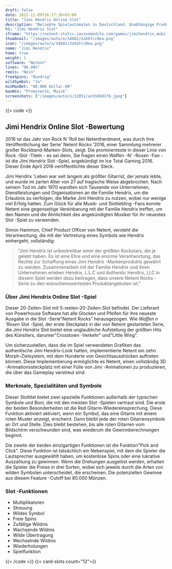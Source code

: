 ```yaml
---
draft: false
date: 2022-11-09T16:17:38+03:00
title: "Jimi Hendrix Online Slot"
description: "Beliebte Spielautomaten in Deutschland. Unabhängige Produktbewertungen und exklusive Anmeldeangebote. Jetzt spielen!"
h1: "Jimi Hendrix Slot"
iframe: "https://netent-static.casinomodule.com/games/jimihendrix_mobile_html/game/jimihendrix_mobile_html.xhtml?lobbyURL=https%3A%2F%2Fwww.netent.com%2Fen%2Fsection%2Fentertain%2F&server=https%3A%2F%2Fnetent-game.casinomodule.com%2F&sessId=DEMO1530091655952-21509-EUR&operatorId=default&gameId=jimihendrix_mobile_html&lang=en&integration=standard&keepAliveURL=&gameName=jimi-hendrix.mobile&flashParams.bgcolor=000000&targetElement=game&staticServer=https%3A%2F%2Fnetent-static.casinomodule.com%2F"
thumbnail: "/images/auto/o/34682/2a5bfcc0ea.png"
icon: "/images/auto/o/34682/2a5bfcc0ea.png"
name: "Jimi Hendrix"
home: true
weight: 1
software: "Netent"
lines: "96.90%"
reels: "Nein"
freeSpins: "Niedrig"
wildSymbol: "Ja"
minMaxBet: "80.000 Dollar.00"
maxWin: "Prominente, Musik"
screenshots: ["/images/auto/o/12051/acb56b81f8.jpeg"]
---
```


{{< code >}}<h2>Jimi Hendrix Online Slot -Bewertung</h2><p>2016 ist das Jahr von Rock N 'Roll bei Netentherdment, was durch ihre Veröffentlichung der Serie' Netent Rocks '2016, einer Sammlung mehrerer großer Rockband-Marken-Slots, zeigt. Die prominenteste in dieser Linie von Rock -Slot -Titeln - es sei denn, Sie fragen einen Waffen -N' -Rosen -Fan - ist die <em>Jimi Hendrix</em> Slot -Spiel, angekündigt im Ice Total Gaming 2016. Dieser Ende April 2016 veröffentlichte dieser Steck.</p><p>Jimi Hendrix 'Leben war seit langem als größter Gitarrist, der jemals lebte, und wurde im zarten Alter von 27 auf tragische Weise abgebrochen. Nach seinem Tod im Jahr 1970 wandten sich Tausende von Unternehmen, Dienstleistungen und Organisationen an die Familie Hendrix, um die Erlaubnis zu verfolgen, die Marke Jimi Hendrix zu nutzen, wobei nur wenige viel Erfolg hatten. Zum Glück für alle Musik- und Slotliebling -Fans konnte Netent eine gegenseitige Vereinbarung mit der Familie Hendrix treffen, um den Namen und die Ähnlichkeit des angekündigten Musiker für ihr neuestes Slot -Spiel zu verwenden.</p><p>Simon Hammon, Chief Product Officer von Netent, versteht die Verantwortung, die mit der Vertretung eines Symbols wie Hendrix einhergeht, vollständig:</p><blockquote>"Jimi Hendrix ist unbestreitbar einer der größten Rockstars, die je gelebt haben. Es ist eine Ehre und eine enorme Verantwortung, das Rechte zur Schaffung eines Jimi Hendrix -Markenprodukts gewährt zu werden. Zusammenarbeit mit der Familie Hendrix und ihren Unternehmen erleben Hendrix, L.L.C und Authentic Hendrix, LLC in diesem Spiel werden dazu beitragen, dass unsere Netent Rocks -Serie zu den wünschenswertesten Produktangeboten ist."</blockquote><h3>Über Jimi Hendrix Online Slot -Spiel</h3><p>Dieser 20-Zeilen-Slot mit 5-reelen-20-Zeilen-Slot befindet. Der Lieferant von Powerhouse Software hat alle Glocken und Pfeifen für ihre neueste Ausgabe in die Slot -Serie"Netent Rocks" herausgezogen. Wie <em>Waffen n 'Rosen</em> Slot -Spiel, der erste Steckplatz in der von Netent gestarteten Serie, die <em>Jimi Hendrix</em> Slot bietet eine unglaubliche Aufstellung der größten Hits des Künstlers, darunter"Crosstown -Verkehr" und"Little Wing".</p><p>Um sicherzustellen, dass die im Spiel verwendeten Grafiken das authentische Jimi Hendrix-Look hatten, implementierte Netent ein zehn Morph-Zielsystem, mit dem Hunderte von Gesichtsausdrücken auftreten können. Diese Implementierung ermöglichte es Netent, einen vollständig 3D -Animationssteckplatz mit einer Fülle von Jimi -Animationen zu produzieren, die über das Gameplay verstreut sind.</p><h3>Merkmale, Spezialitäten und Symbole</h3><p>Dieser Slottitel bietet zwei spezielle Funktionen außerhalb der typischen Symbole und Boni, die mit den meisten Slot -Spielen vertraut sind. Die erste der beiden Besonderheiten ist die Red Gitarre-Wiedereinsprechung. Diese Funktion aktiviert aktiviert, wenn ein Symbol, das eine Gitarre mit einem roten Muster anzeigt, erscheint. Dann bleibt jede der roten Gitarrensymbole an Ort und Stelle. Dies bleibt bestehen, bis alle roten Gitarren vom Bildschirm verschwunden sind, was wiederum die Gewinnberechnungen beginnt.</p><p>Die zweite der beiden einzigartigen Funktionen ist die Funktion"Pick and Click". Diese Funktion ist tatsächlich ein Nebenspiel, mit dem die Spieler die Lautsprecher ausgewählt haben, um kostenlose Spins oder eine lukrative Auszahlung zu gewinnen. Wenn die Drehungen ausgelöst werden, erhalten die Spieler die Preise in drei Sorten, wobei sich jeweils durch die Arten von wilden Symbolen unterscheidet, die erscheinen. Die potenziellen Gewinne aus diesem Feature -Cutoff bei 80.000 Münzen.</p><h3>
Slot -Funktionen</h3><ul>
<li></span>
Multiplikatoren</li>
<li></span>
Streuung</li>
<li></span>
Wildes Symbol</li>
<li></span>
Freie Spins</li>
<li></span>
Zufällige Wildnis</li>
<li></span>
Wachsende Wildnis</li>
<li></span>
Wilde Übertragung</li>
<li></span>
Wechselnde Wildnis</li>
<li></span>
Wiederholungen</li>
<li></span>
Spielfunktion</li></ul>{{< /code >}}
{{< card-slots count="12">}}